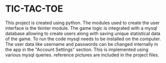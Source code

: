 # TIC-TAC-TOE
This project is created using python. The modules used to create the user interface is the tkinter module. 
The game logic is integrated with a mysql database allowing to create users along with saving unique statistical data of the game.
To run the code mysql needs to be installed on the computer.
The user data like username and passwords can be changed internally in the app in the "Account Settings" section. This is implemented using various mysql queries.
reference pictures are included in the project files. 
